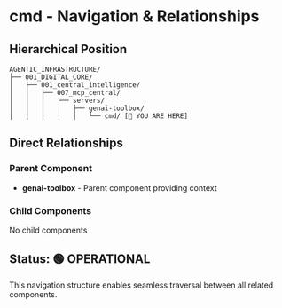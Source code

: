 # cmd - Navigation & Relationships

## Hierarchical Position

```
AGENTIC_INFRASTRUCTURE/
├── 001_DIGITAL_CORE/
│   ├── 001_central_intelligence/
│   │   ├── 007_mcp_central/
│   │   │   ├── servers/
│   │   │   │   ├── genai-toolbox/
│   │   │   │   │   └── cmd/ [📍 YOU ARE HERE]

```

## Direct Relationships

### Parent Component
- **genai-toolbox** - Parent component providing context

### Child Components
No child components

## Status: 🟢 OPERATIONAL

This navigation structure enables seamless traversal between all related components.

